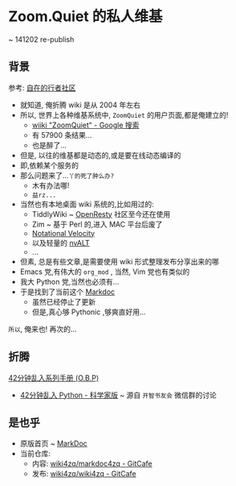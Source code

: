 <!-- title: Index -->

# Zoom.Quiet 的私人维基
~ 141202 re-publish

## 背景
参考: [自在的行者社区](https://code.google.com/p/cpyug/wiki/CpyUg)

- 就知道, 俺折腾 wiki 是从 2004 年左右
- 所以, 世界上各种维基系统中, `ZoomQuiet` 的用户页面,都是俺建立的!
    + [wiiki "ZoomQuiet" - Google 搜索](https://www.google.com/webhp?sourceid=chrome-instant&ion=1&espv=2&ie=UTF-8#sourceid=chrome-psyapi2&ie=UTF-8&q=wiiki%20%22ZoomQuiet%22)
    + 有 57900 条结果...
    + 也是醉了...
- 但是, 以往的维基都是动态的,或是要在线动态编译的
- 即,依赖某个服务的
- 那么问题来了...`丫的死了肿么办?`
    + 木有办法哪!
    + `益rz...`
- 当然也有本地桌面 wiki 系统的,比如用过的:
    + TiddlyWiki ~ [OpenResty](http://openresty.org/) 社区至今还在使用
    + Zim ~ 基于 Perl 的,进入 MAC 平台后废了
    + [Notational Velocity](http://notational.net/)
    + 以及轻量的 [nvALT](http://brettterpstra.com/projects/nvalt/)
    + ... 
- 但素, 总是有些文章,是需要使用 wiki 形式整理发布分享出来的哪
- Emacs 党,有伟大的 `org_mod` , 当然, Vim 党也有类似的
- 我大 Python 党,当然也必须有...
- 于是找到了当前这个 [Markdoc](http://markdoc.org/)
    + 虽然已经停止了更新
    + 但是,真心够 Pythonic ,够爽直好用...

`所以`, 俺来也! 再次的...

## 折腾

[42分钟乱入系列手册 (O.B.P)](http://chaos2.zoomquiet.io/)

- [42分钟乱入 Python - 科学家版](/chaos2py4scientist/README) ~ 源自 `开智书友会` 微信群的讨论


## 是也乎
- 原版首页 ~ [MarkDoc](/orig-index) 
- 当前仓库:
    + 内容: [wiki4zq/markdoc4zq - GitCafe](https://gitcafe.com/wiki4zq/markdoc4zq)
    + 发布: [wiki4zq/wiki4zq - GitCafe](https://gitcafe.com/wiki4zq/wiki4zq)



